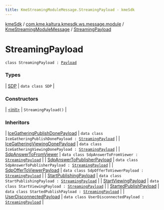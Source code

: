 ```yaml
---
title: KmeStreamingModuleMessage.StreamingPayload - kmeSdk
---
```


[kmeSdk](../../../index.html) / [com.kme.kaltura.kmesdk.ws.message.module](../../index.html) / [KmeStreamingModuleMessage](../index.html) / [StreamingPayload](./index.html)

# StreamingPayload

`class StreamingPayload : `[`Payload`](../../../com.kme.kaltura.kmesdk.ws.message/-kme-message/-payload/index.html)

### Types

| [SDP](-s-d-p/index.html) | `data class SDP` |

### Constructors

| [&lt;init&gt;](-init-.html) | `StreamingPayload()` |

### Inheritors

| [IceGatheringPublishDonePayload](../-ice-gathering-publish-done-payload/index.html) | `data class IceGatheringPublishDonePayload : `[`StreamingPayload`](./index.html) |
| [IceGatheringViewingDonePayload](../-ice-gathering-viewing-done-payload/index.html) | `data class IceGatheringViewingDonePayload : `[`StreamingPayload`](./index.html) |
| [SdpAnswerToFromViewer](../-sdp-answer-to-from-viewer/index.html) | `data class SdpAnswerToFromViewer : `[`StreamingPayload`](./index.html) |
| [SdpAnswerToPublisherPayload](../-sdp-answer-to-publisher-payload/index.html) | `data class SdpAnswerToPublisherPayload : `[`StreamingPayload`](./index.html) |
| [SdpOfferToViewerPayload](../-sdp-offer-to-viewer-payload/index.html) | `data class SdpOfferToViewerPayload : `[`StreamingPayload`](./index.html) |
| [StartPublishingPayload](../-start-publishing-payload/index.html) | `data class StartPublishingPayload : `[`StreamingPayload`](./index.html) |
| [StartViewingPayload](../-start-viewing-payload/index.html) | `data class StartViewingPayload : `[`StreamingPayload`](./index.html) |
| [StartedPublishPayload](../-started-publish-payload/index.html) | `data class StartedPublishPayload : `[`StreamingPayload`](./index.html) |
| [UserDisconnectedPayload](../-user-disconnected-payload/index.html) | `data class UserDisconnectedPayload : `[`StreamingPayload`](./index.html) |

